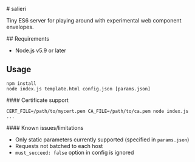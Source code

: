 # salieri

Tiny ES6 server for playing around with experimental web component envelopes.

## Requirements

- Node.js v5.9 or later

## Usage

```
npm install
node index.js template.html config.json [params.json]
```

#### Certificate support

```
CERT_FILE=/path/to/mycert.pem CA_FILE=/path/to/ca.pem node index.js ...
```

#### Known issues/limitations

- Only static parameters currently supported (specified in `params.json`)
- Requests not batched to each host
- `must_succeed: false` option in config is ignored
